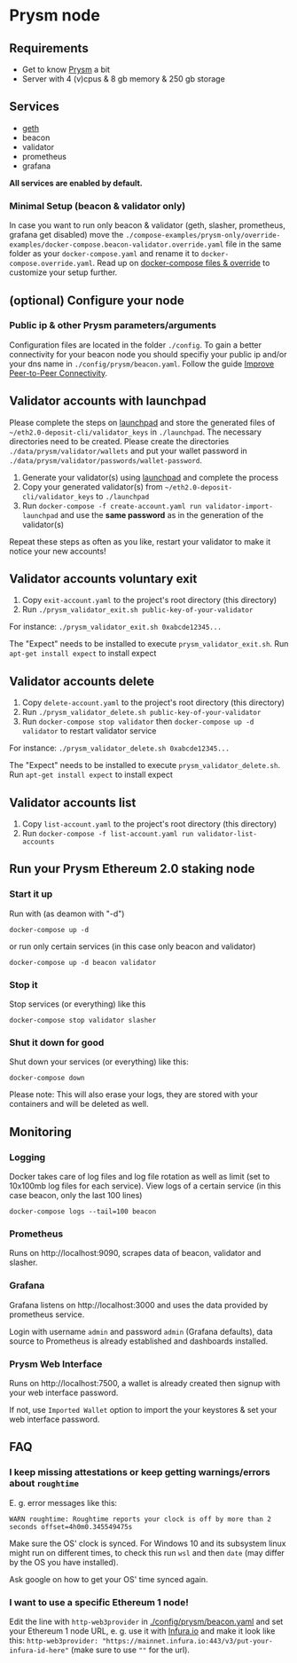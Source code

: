 # Prysm node

## Requirements
* Get to know [Prysm](https://docs.prylabs.network/docs/getting-started/) a bit
* Server with 4 (v)cpus & 8 gb memory & 250 gb storage

## Services
* [geth](https://github.com/ethereum/go-ethereum)
* beacon
* validator
* prometheus
* grafana

**All services are enabled by default.**

### Minimal Setup (beacon & validator only)
In case you want to run only beacon & validator (geth, slasher, prometheus, grafana get disabled) move the `./compose-examples/prysm-only/override-examples/docker-compose.beacon-validator.override.yaml` file in the same folder as your `docker-compose.yaml` and rename it to `docker-compose.override.yaml`. Read up on [docker-compose files & override](https://docs.docker.com/compose/extends/#multiple-compose-files) to customize your setup further.

## (optional) Configure your node

### Public ip & other Prysm parameters/arguments
Configuration files are located in the folder `./config`. To gain a better connectivity for your beacon node you should specifiy your public ip and/or your dns name in `./config/prysm/beacon.yaml`. Follow the guide [Improve Peer-to-Peer Connectivity](https://docs.prylabs.network/docs/prysm-usage/p2p-host-ip/).

## Validator accounts with launchpad
Please complete the steps on [launchpad](https://launchpad.ethereum.org/) and store the generated files of `~/eth2.0-deposit-cli/validator_keys` in `./launchpad`. The necessary directories need to be created. Please create the directories `./data/prysm/validator/wallets` and put your wallet password in `./data/prysm/validator/passwords/wallet-password`.

1. Generate your validator(s) using [launchpad](https://launchpad.ethereum.org/) and complete the process
2. Copy your generated validator(s) from `~/eth2.0-deposit-cli/validator_keys` to `./launchpad`
3. Run `docker-compose -f create-account.yaml run validator-import-launchpad` and use the **same password** as in the generation of the validator(s)

Repeat these steps as often as you like, restart your validator to make it notice your new accounts!

## Validator accounts voluntary exit

1. Copy `exit-account.yaml` to the project's root directory (this directory)
2. Run `./prysm_validator_exit.sh public-key-of-your-validator`

For instance: `./prysm_validator_exit.sh 0xabcde12345...`

The "Expect" needs to be installed to execute `prysm_validator_exit.sh`. Run `apt-get install expect` to install expect

## Validator accounts delete 

1. Copy `delete-account.yaml` to the project's root directory (this directory)
2. Run `./prysm_validator_delete.sh public-key-of-your-validator`
3. Run `docker-compose stop validator` then `docker-compose up -d validator` to restart validator service

For instance: `./prysm_validator_delete.sh 0xabcde12345...`

The "Expect" needs to be installed to execute `prysm_validator_delete.sh`. Run `apt-get install expect` to install expect

## Validator accounts list

1. Copy `list-account.yaml` to the project's root directory (this directory)
2. Run `docker-compose -f list-account.yaml run validator-list-accounts`


## Run your Prysm Ethereum 2.0 staking node

### Start it up
Run with (as deamon with "-d")
```
docker-compose up -d
```
or run only certain services (in this case only beacon and validator)
```
docker-compose up -d beacon validator
```

### Stop it
Stop services (or everything) like this
```
docker-compose stop validator slasher
```

### Shut it down for good
Shut down your services (or everything) like this:
```
docker-compose down
```
Please note: This will also erase your logs, they are stored with your containers and will be deleted as well.

## Monitoring
### Logging
Docker takes care of log files and log file rotation as well as limit (set to 10x100mb log files for each service).
View logs of a certain service (in this case beacon, only the last 100 lines)
```
docker-compose logs --tail=100 beacon
```

### Prometheus
Runs on http://localhost:9090, scrapes data of beacon, validator and slasher.

### Grafana
Grafana listens on http://localhost:3000 and uses the data provided by prometheus service.

Login with username `admin` and password `admin` (Grafana defaults), data source to Prometheus is already established and dashboards installed.

### Prysm Web Interface
Runs on http://localhost:7500, a wallet is already created then signup with your web interface password.

If not, use `Imported Wallet` option to import the your keystores & set your web interface password.

## FAQ
### I keep missing attestations or keep getting warnings/errors about `roughtime`
E. g. error messages like this:
```
WARN roughtime: Roughtime reports your clock is off by more than 2 seconds offset=4h0m0.345549475s
```
Make sure the OS' clock is synced. For Windows 10 and its subsystem linux might run on different times, to check this run `wsl` and then `date` (may differ by the OS you have installed).

Ask google on how to get your OS' time synced again.

### I want to use a specific Ethereum 1 node!
Edit the line with `http-web3provider` in [./config/prysm/beacon.yaml](/config/prysm/beacon.yaml) and set your Ethereum 1 node URL, e. g. use it with [Infura.io](https://infura.io/) and make it look like this: `http-web3provider: "https://mainnet.infura.io:443/v3/put-your-infura-id-here"` (make sure to use `""` for the url).
